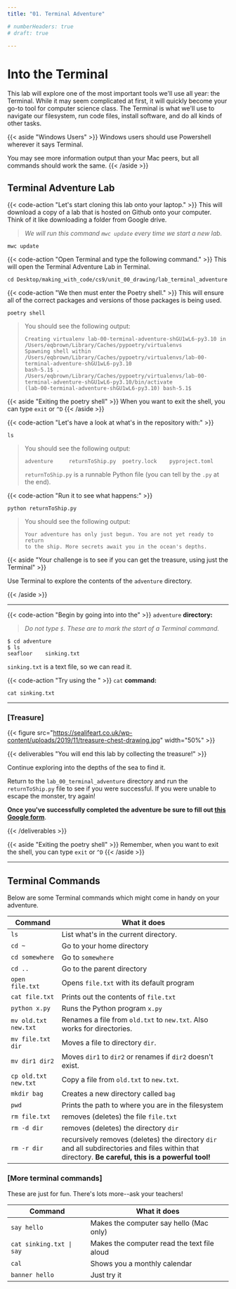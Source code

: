 ```yaml
---
title: "01. Terminal Adventure"

# numberHeaders: true
# draft: true

---
```

# Into the Terminal
This lab will explore one of the most important tools we'll use all year: the Terminal. While it
may seem complicated at first, it will quickly become your go-to tool for computer science class.
The Terminal is what we'll use to navigate our filesystem, run code files, install software, and
do all kinds of other tasks.


{{< aside "Windows Users" >}}
Windows users should use Powershell wherever it says Terminal.

You may see more information output than your Mac peers, but all commands should work the same.
{{< /aside >}}


## Terminal Adventure Lab

{{< code-action "Let's start cloning this lab onto your laptop." >}} This will download a copy of a lab that is hosted on Github onto your computer. Think of it like downloading a folder from Google drive.
> *We will run this command `mwc update` every time we start a new lab.*
```shell
mwc update
```


{{< code-action "Open Terminal and type the following command." >}} This will open the Terminal Adventure Lab in Terminal.

```shell
cd Desktop/making_with_code/cs9/unit_00_drawing/lab_terminal_adventure
```

{{< code-action "We then must enter the Poetry shell." >}} This will ensure all of the correct packages and versions of those packages is being used.
```shell
poetry shell
```
> You should see the following output:
> ```shell
> Creating virtualenv lab-00-terminal-adventure-shGU1wL6-py3.10 in /Users/eqbrown/Library/Caches/pypoetry/virtualenvs
> Spawning shell within /Users/eqbrown/Library/Caches/pypoetry/virtualenvs/lab-00-terminal-adventure-shGU1wL6-py3.10
>bash-5.1$ . /Users/eqbrown/Library/Caches/pypoetry/virtualenvs/lab-00-terminal-adventure-shGU1wL6-py3.10/bin/activate
>(lab-00-terminal-adventure-shGU1wL6-py3.10) bash-5.1$

{{< aside "Exiting the poetry shell" >}}
When you want to exit the shell, you can type `exit` or `^D`
{{< /aside >}}

{{< code-action "Let's have a look at what's in the repository with:" >}}
```shell
ls
```
> You should see the following output:
> ```shell
> adventure	    returnToShip.py  poetry.lock	pyproject.toml
> ```
> `returnToShip.py` is a runnable Python file (you can tell by the `.py` at the end).

{{< code-action "Run it to see what happens:" >}}

```shell
python returnToShip.py

```
> You should see the following output:
> ```shell
>Your adventure has only just begun. You are not yet ready to return
>to the ship. More secrets await you in the ocean's depths.
>```

{{< aside "Your challenge is to see if you can get the treasure, using just the Terminal" >}}

Use Terminal to explore the contents of the `adventure` directory.

{{< /aside >}}

<hr>


{{< code-action "Begin by going into into the" >}}  `adventure` **directory:**
> *Do not type `$`. These are to mark the start of a Terminal command.*

```shell
$ cd adventure
$ ls
seafloor	sinking.txt
```

`sinking.txt` is a text file, so we can read it.

{{< code-action "Try using the " >}} `cat` **command:**

```shell
cat sinking.txt
```
---

### [Treasure]

{{< figure src="https://sealifeart.co.uk/wp-content/uploads/2019/11/treasure-chest-drawing.jpg" width="50%"  >}}

{{< deliverables "You will end this lab by collecting the treasure!" >}}

Continue exploring into the depths of the sea to find it.

Return to the `lab_00_terminal_adventure` directory and run the `returnToShip.py` file to see if you were successful. If you were unable to escape the monster, try again!

**Once you've successfully completed the adventure be sure to fill out [this Google form](https://docs.google.com/forms/d/e/1FAIpQLSc_OBYmQV95aeB96HuDfk9c3bBFzrV9HJBGFm6GVL2tFLQlfw/viewform?usp=sf_link)**.


{{< /deliverables >}}

{{< aside "Exiting the poetry shell" >}}
Remember, when you want to exit the shell, you can type `exit` or `^D`
{{< /aside >}}

---

## Terminal Commands
Below are some Terminal commands which might come in handy on your adventure.


| Command              | What it does                                 |
| --------------       | -------------------------------------------- |
| `ls`                 | List what's in the current directory.        |
| `cd ~`               | Go to your home directory                    |
| `cd somewhere`       | Go to `somewhere`                            |
| `cd ..`              | Go to the parent directory                   |
| `open file.txt`      | Opens `file.txt` with its default program    |
| `cat file.txt`       | Prints out the contents of `file.txt`        |
| `python x.py`        | Runs the Python program `x.py`               |
| `mv old.txt new.txt` | Renames a file from `old.txt` to `new.txt`. Also works for directories. |
| `mv file.txt dir`    | Moves a file to directory `dir`.             |
| `mv dir1 dir2`       | Moves `dir1` to `dir2` or renames if `dir2` doesn't exist.          |
| `cp old.txt new.txt` | Copy a file from `old.txt` to `new.txt`.     |
| `mkdir bag`          | Creates a new directory called `bag`     |
| `pwd`                | Prints the path to where you are in the filesystem |
| `rm file.txt`        | removes (deletes) the file `file.txt`        |
| `rm -d dir`          | removes (deletes) the directory `dir`        |
| `rm -r dir`          | recursively removes (deletes) the directory `dir` and all subdirectories and files within that directory. **Be careful, this is a powerful tool!** |


### [More terminal commands]
These are just for fun. There's lots more--ask your teachers!

| Command              | What it does                                 |
| --------------       | -------------------------------------------- |
| `say hello`          | Makes the computer say hello (Mac only)      |
| `cat sinking.txt \| say` | Makes the computer read the text file aloud |
| `cal`                | Shows you a monthly calendar                 |
| `banner hello`       | Just try it                                  |
